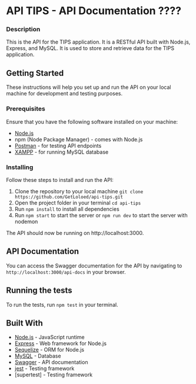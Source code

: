 # API TIPS - API Documentation ????

### Description

This is the API for the TIPS application. It is a RESTful API built with Node.js, Express, and MySQL. It is used to
store and retrieve data for the TIPS application.

## Getting Started

These instructions will help you set up and run the API on your local machine for development and testing purposes.

### Prerequisites

Ensure that you have the following software installed on your machine:

- [Node.js](https://nodejs.org/en/download/)
- npm (Node Package Manager) - comes with Node.js
- [Postman](https://www.getpostman.com/downloads/) - for testing API endpoints
- [XAMPP](https://www.apachefriends.org/download.html) - for running MySQL database

### Installing

Follow these steps to install and run the API:

1. Clone the repository to your local machine
   `git clone https://github.com/GetLoloed/api-tips.git`
2. Open the project folder in your terminal
   `cd api-tips`
3. Run `npm install` to install all dependencies
4. Run `npm start` to start the server or `npm run dev` to start the server with nodemon

The API should now be running on http://localhost:3000.

## API Documentation

You can access the Swagger documentation for the API by navigating to `http://localhost:3000/api-docs` in your browser.

## Running the tests

To run the tests, run `npm test` in your terminal.

## Built With

- [Node.js](https://nodejs.org/en/) - JavaScript runtime
- [Express](https://expressjs.com/) - Web framework for Node.js
- [Sequelize](http://docs.sequelizejs.com/) - ORM for Node.js
- [MySQL](https://www.mysql.com/) - Database
- [Swagger](https://swagger.io/) - API documentation
- [jest](https://jestjs.io/) - Testing framework
- [supertest] - Testing framework
